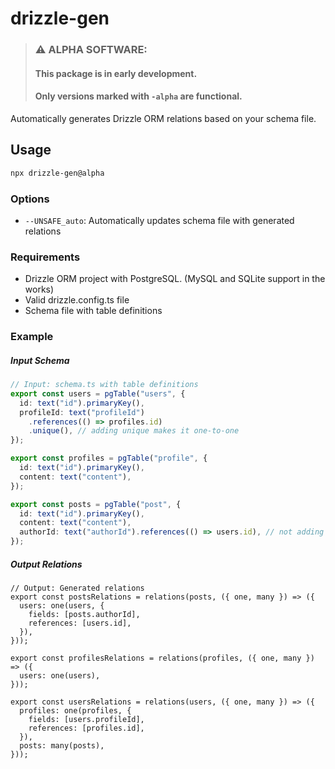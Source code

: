 # drizzle-gen

>### ⚠️ **ALPHA SOFTWARE**: 
>#### This package is in early development.
>#### Only versions marked with `-alpha` are functional.

Automatically generates Drizzle ORM relations based on your schema file.

## Usage




```bash
npx drizzle-gen@alpha
```

### Options

- `--UNSAFE_auto`: Automatically updates schema file with generated relations

### Requirements
- Drizzle ORM project with PostgreSQL. (MySQL and SQLite support in the works)
- Valid drizzle.config.ts file
- Schema file with table definitions

### Example

##### Input Schema
```typescript
// Input: schema.ts with table definitions
export const users = pgTable("users", {
  id: text("id").primaryKey(),
  profileId: text("profileId")
    .references(() => profiles.id)
    .unique(), // adding unique makes it one-to-one
});

export const profiles = pgTable("profile", {
  id: text("id").primaryKey(),
  content: text("content"),
});

export const posts = pgTable("post", {
  id: text("id").primaryKey(),
  content: text("content"),
  authorId: text("authorId").references(() => users.id), // not adding unique makes it one-to-many,
});
```

##### Output Relations
```
// Output: Generated relations
export const postsRelations = relations(posts, ({ one, many }) => ({
  users: one(users, {
    fields: [posts.authorId],
    references: [users.id],
  }),
}));

export const profilesRelations = relations(profiles, ({ one, many }) => ({
  users: one(users),
}));

export const usersRelations = relations(users, ({ one, many }) => ({
  profiles: one(profiles, {
    fields: [users.profileId],
    references: [profiles.id],
  }),
  posts: many(posts),
}));

```




